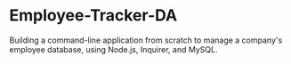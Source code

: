 # Employee-Tracker-DA
Building a command-line application from scratch to manage a company's employee database, using Node.js, Inquirer, and MySQL.
